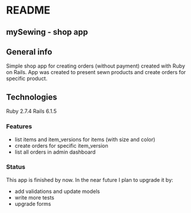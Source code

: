 # README

## mySewing - shop app

## General info
Simple shop app for creating orders (without payment) created with Ruby on Rails.
App was created to present sewn products and create orders for specific product.

## Technologies
Ruby 2.7.4
Rails 6.1.5

### Features
* list items and item_versions for items (with size and color)
* create orders for specific item_version
* list all orders in admin dashboard

### Status
This app is finished by now. In the near future I plan to upgrade it by:
* add validations and update models
* write more tests
* upgrade forms

